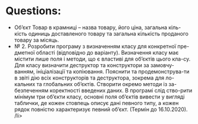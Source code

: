 <h1>Questions:</h1>
<ul>
<li>Об’єкт Товар в крамниці – назва товару, його ціна, загальна кіль-кість одиниць доставленого товару та загальна кількість проданого товару за місяць. </li>
<li>
  № 2.	Розробити програму з визначенням класу для конкретної пре-дметної області (відповідно до варіанту).  Визначення класу має містити лише поля і методи, що є властиві для об’єктів цього кла-су. Для класу визначити деструктор та конструктори за замовчу-ванням, ініціалізації та копіювання. Пояснити та продемонструва-ти в звіті дію всіх конструкторів та деструктора, зокрема для ло-кальних та глобальних об’єктів.  Створити окремо методи із за-безпеченням коректності введених даних. В програмі слід ство-рити мінімум три об’єкти класу, основні поля об’єктів вивести у вигляді таблички, де кожен стовпець описує дані певного типу, а кожен рядок повністю характеризує певний об’єкт. (Термін до 16.10.2020).
  /li> 
  
</ul>
